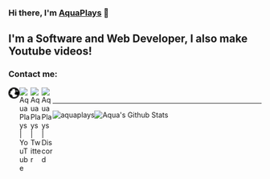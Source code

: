 ### Hi there, I'm [AquaPlays][website] 👋

## I'm a Software and Web Developer, I also make Youtube videos!

### Contact me:

[<img align="left" alt="Yutashi" width="22px" src="https://raw.githubusercontent.com/iconic/open-iconic/master/svg/globe.svg" />][website]
[<img align="left" alt="Aqua Plays | YouTube" width="22px" src="https://cdn.jsdelivr.net/npm/simple-icons@v3/icons/youtube.svg" />][youtube]
[<img align="left" alt="Aqua Plays | Twitter" width="22px" src="https://cdn.jsdelivr.net/npm/simple-icons@v3/icons/twitter.svg" />][twitter]
[<img align="left" alt="Aqua Plays | Discord" width="22px" src="https://cdn.jsdelivr.net/npm/simple-icons@v3/icons/discord.svg" />][discord]

<br />

---

<p><img align="left" src="https://github-readme-stats.vercel.app/api/top-langs?username=aquaplaysyt&show_icons=true&locale=en&layout=compact" alt="aquaplays" /></p>

<img align="left" alt="Aqua's Github Stats" src="https://github-readme-stats.vercel.app/api?username=AquaPlaysYT&count_private=true&show_icons=true&theme=radical" />

[website]: https://yutashi.xyz
[twitter]: https://twitter.com/aquaplaysyt
[youtube]: https://www.youtube.com/aqua
[discord]: https://discord.bio/p/aquaplays


